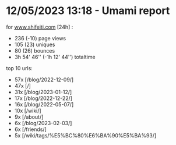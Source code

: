 # 12/05/2023 13:18 - Umami report
for www.shifeiti.com [24h] :

 - 236 (-10) page views
 - 105 (23) uniques
 - 80 (26) bounces
 - 3h 54' 46'' (-1h 12' 44'') totaltime


top 10 urls:
 - 57x [/blog/2022-12-09/]
 - 47x [/]
 - 31x [/blog/2023-01-12/]
 - 17x [/blog/2022-12-22/]
 - 16x [/blog/2022-05-07/]
 - 10x [/wiki/]
 - 9x [/about/]
 - 6x [/blog/2023-02-03/]
 - 6x [/friends/]
 - 5x [/wiki/tags/%E5%BC%80%E6%BA%90%E5%BA%93/]


